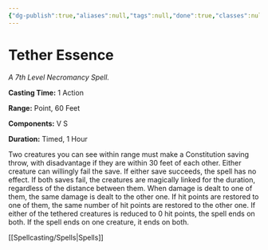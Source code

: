 ```yaml
---
{"dg-publish":true,"aliases":null,"tags":null,"done":true,"classes":null,"spellLevel":7,"school":"Necromancy","source":"EGW","permalink":"/spells/tether-essence/","dgHomeLink":false,"dgPassFrontmatter":true}
---
```


# Tether Essence
*A 7th Level Necromancy Spell.*

**Casting Time:** 1 Action

**Range:** Point, 60 Feet

**Components:** V S 

**Duration:** Timed, 1 Hour

Two creatures you can see within range must make a Constitution saving throw, with disadvantage if they are within 30 feet of each other. Either creature can willingly fail the save. If either save succeeds, the spell has no effect. If both saves fail, the creatures are magically linked for the duration, regardless of the distance between them. When damage is dealt to one of them, the same damage is dealt to the other one. If hit points are restored to one of them, the same number of hit points are restored to the other one. If either of the tethered creatures is reduced to 0 hit points, the spell ends on both. If the spell ends on one creature, it ends on both.

[[Spellcasting/Spells|Spells]]